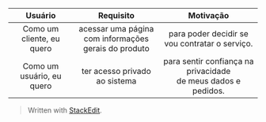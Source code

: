 
| Usuário      | Requisito | Motivação     |
| :----:        |    :----:   |          :----: |
| Como um cliente, eu quero      | acessar uma página<br>com informações gerais do produto       | para poder decidir se vou contratar o serviço.   |
| Como um usuário, eu quero   | ter acesso privado ao sistema        | para sentir confiança na privacidade<br>de meus dados e pedidos.      |



> Written with [StackEdit](https://stackedit.io/).
